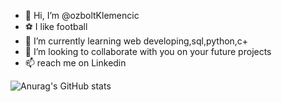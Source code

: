  - 👋 Hi, I’m @ozboltKlemencic
 - ⚽ I like football
 - 🌱 I’m currently learning web developing,sql,python,c+
 - 💞️ I’m looking to collaborate with you on your future projects
 - 📫 reach me on Linkedin

![Anurag's GitHub stats](https://github-readme-stats.vercel.app/api?username=ozboltKlemencic&theme=dark&show_icons=true)
